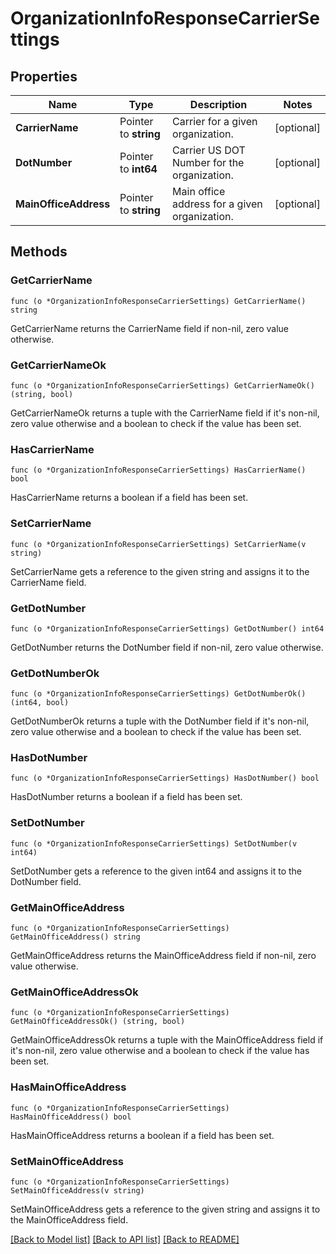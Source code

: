 # OrganizationInfoResponseCarrierSettings

## Properties

Name | Type | Description | Notes
------------ | ------------- | ------------- | -------------
**CarrierName** | Pointer to **string** | Carrier for a given organization. | [optional] 
**DotNumber** | Pointer to **int64** | Carrier US DOT Number for the organization. | [optional] 
**MainOfficeAddress** | Pointer to **string** | Main office address for a given organization. | [optional] 

## Methods

### GetCarrierName

`func (o *OrganizationInfoResponseCarrierSettings) GetCarrierName() string`

GetCarrierName returns the CarrierName field if non-nil, zero value otherwise.

### GetCarrierNameOk

`func (o *OrganizationInfoResponseCarrierSettings) GetCarrierNameOk() (string, bool)`

GetCarrierNameOk returns a tuple with the CarrierName field if it's non-nil, zero value otherwise
and a boolean to check if the value has been set.

### HasCarrierName

`func (o *OrganizationInfoResponseCarrierSettings) HasCarrierName() bool`

HasCarrierName returns a boolean if a field has been set.

### SetCarrierName

`func (o *OrganizationInfoResponseCarrierSettings) SetCarrierName(v string)`

SetCarrierName gets a reference to the given string and assigns it to the CarrierName field.

### GetDotNumber

`func (o *OrganizationInfoResponseCarrierSettings) GetDotNumber() int64`

GetDotNumber returns the DotNumber field if non-nil, zero value otherwise.

### GetDotNumberOk

`func (o *OrganizationInfoResponseCarrierSettings) GetDotNumberOk() (int64, bool)`

GetDotNumberOk returns a tuple with the DotNumber field if it's non-nil, zero value otherwise
and a boolean to check if the value has been set.

### HasDotNumber

`func (o *OrganizationInfoResponseCarrierSettings) HasDotNumber() bool`

HasDotNumber returns a boolean if a field has been set.

### SetDotNumber

`func (o *OrganizationInfoResponseCarrierSettings) SetDotNumber(v int64)`

SetDotNumber gets a reference to the given int64 and assigns it to the DotNumber field.

### GetMainOfficeAddress

`func (o *OrganizationInfoResponseCarrierSettings) GetMainOfficeAddress() string`

GetMainOfficeAddress returns the MainOfficeAddress field if non-nil, zero value otherwise.

### GetMainOfficeAddressOk

`func (o *OrganizationInfoResponseCarrierSettings) GetMainOfficeAddressOk() (string, bool)`

GetMainOfficeAddressOk returns a tuple with the MainOfficeAddress field if it's non-nil, zero value otherwise
and a boolean to check if the value has been set.

### HasMainOfficeAddress

`func (o *OrganizationInfoResponseCarrierSettings) HasMainOfficeAddress() bool`

HasMainOfficeAddress returns a boolean if a field has been set.

### SetMainOfficeAddress

`func (o *OrganizationInfoResponseCarrierSettings) SetMainOfficeAddress(v string)`

SetMainOfficeAddress gets a reference to the given string and assigns it to the MainOfficeAddress field.


[[Back to Model list]](../README.md#documentation-for-models) [[Back to API list]](../README.md#documentation-for-api-endpoints) [[Back to README]](../README.md)


